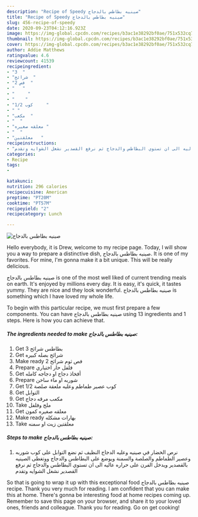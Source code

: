 ```yaml
---
description: "Recipe of Speedy صينيه بطاطس بالدجاج"
title: "Recipe of Speedy صينيه بطاطس بالدجاج"
slug: 456-recipe-of-speedy
date: 2020-09-23T04:12:16.923Z
image: https://img-global.cpcdn.com/recipes/b3ac1e38292bf0ae/751x532cq70/الصورة-الرئيسية-لوصفةصينيه-بطاطس-بالدجاج.jpg
thumbnail: https://img-global.cpcdn.com/recipes/b3ac1e38292bf0ae/751x532cq70/الصورة-الرئيسية-لوصفةصينيه-بطاطس-بالدجاج.jpg
cover: https://img-global.cpcdn.com/recipes/b3ac1e38292bf0ae/751x532cq70/الصورة-الرئيسية-لوصفةصينيه-بطاطس-بالدجاج.jpg
author: Addie Matthews
ratingvalue: 4.6
reviewcount: 41539
recipeingredient:
- "3  "
- "شرائح  "
- "2 فص  "
- "   "
- "     "
- "    "
- "1/2 كوب     "
- " "
- "مكعب  "
- "  "
- "معلقه صغيره "
- "  "
- "معلقتين   "
recipeinstructions:
- "نرص الخضار في صينيه وعليه الدجاج النظيف ثم نضع التوابل على كوب شوربه وعصير الطماطم والصلصة والسمنة ويوضع على البطاطس والدجاج ووتغطى الصينيه بالقصدير ويدخل الفرن على حراره عاليه الى ان تستوي البطاطس والدجاج ثم نرفع القصدير نشغل الشوايه وتقدم"
categories:
- Recipe
tags:
- 

katakunci:  
nutrition: 296 calories
recipecuisine: American
preptime: "PT20M"
cooktime: "PT57M"
recipeyield: "2"
recipecategory: Lunch

---
```



![صينيه بطاطس بالدجاج](https://img-global.cpcdn.com/recipes/b3ac1e38292bf0ae/751x532cq70/الصورة-الرئيسية-لوصفةصينيه-بطاطس-بالدجاج.jpg)

Hello everybody, it is Drew, welcome to my recipe page. Today, I will show you a way to prepare a distinctive dish, صينيه بطاطس بالدجاج. It is one of my favorites. For mine, I'm gonna make it a bit unique. This will be really delicious.

صينيه بطاطس بالدجاج is one of the most well liked of current trending meals on earth. It's enjoyed by millions every day. It is easy, it's quick, it tastes yummy. They are nice and they look wonderful. صينيه بطاطس بالدجاج is something which I have loved my whole life.




To begin with this particular recipe, we must first prepare a few components. You can have صينيه بطاطس بالدجاج using 13 ingredients and 1 steps. Here is how you can achieve that.

<!--inarticleads1-->

##### The ingredients needed to make صينيه بطاطس بالدجاج:

1. Get 3 بطاطس شرائح
1. Get شرائح بصله كبيره
1. Make ready 2 فص ثوم شرائح
1. Prepare  فلفل حار اختياري
1. Get  أفخاذ دجاج او دجاجه كامله
1. Prepare  شوربه او ماء ساخن
1. Get 1/2 كوب عصير طماطم وعليه ملعقة صلصة
1. Get  التوابل
1. Get مكعب مرقه دجاج
1. Take  ملح وفلفل
1. Get معلقه صغيره كمون
1. Make ready  بهارات مشكله
1. Take معلقتين زيت او سمنه




<!--inarticleads2-->

##### Steps to make صينيه بطاطس بالدجاج:

1. نرص الخضار في صينيه وعليه الدجاج النظيف ثم نضع التوابل على كوب شوربه وعصير الطماطم والصلصة والسمنة ويوضع على البطاطس والدجاج ووتغطى الصينيه بالقصدير ويدخل الفرن على حراره عاليه الى ان تستوي البطاطس والدجاج ثم نرفع القصدير نشغل الشوايه وتقدم




So that is going to wrap it up with this exceptional food صينيه بطاطس بالدجاج recipe. Thank you very much for reading. I am confident that you can make this at home. There's gonna be interesting food at home recipes coming up. Remember to save this page on your browser, and share it to your loved ones, friends and colleague. Thank you for reading. Go on get cooking!
